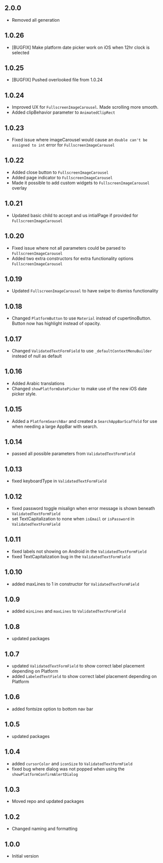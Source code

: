 ## 2.0.0

* Removed all generation

## 1.0.26

* [BUGFIX] Make platform date picker work on iOS when 12hr clock is selected

## 1.0.25

* [BUGFIX] Pushed overlooked file from 1.0.24

## 1.0.24

* Improved UX for `FullscreenImageCarousel`. Made scrolling more smooth.
* Added clipBehavior parameter to `AnimatedClipRect`

## 1.0.23

* Fixed issue where imageCarousel would cause an `double can't be assigned to int` error for `FullscreenImageCarousel`

## 1.0.22

* Added close button to `FullscreenImageCarousel`
* Added page indicator to `FullscreenImageCarousel`
* Made it possible to add custom widgets to `FullscreenImageCarousel` overlay

## 1.0.21

* Updated basic child to accept and us intialPage if provided for `FullscreenImageCarousel`

## 1.0.20

* Fixed issue where not all parameters could be parsed to `FullscreenImageCarousel`
* Added two extra constructors for extra functionality options `FullscreenImageCarousel`

## 1.0.19

* Updated `FullscreenImageCarousel` to have swipe to dismiss functionality

## 1.0.18

* Changed `PlatformButton` to use `Material` instead of cupertinoButton. Button now has highlight instead of opacity.

## 1.0.17

* Changed `ValidatedTextFormField` to use `_defaultContextMenuBuilder` instead of null as default

## 1.0.16

* Added Arabic translations
* Changed `showPlatformDatePicker` to make use of the new iOS date picker style.

## 1.0.15

* Added a `PlatformSearchBar` and created a `SearchAppBarScaffold` for use when needing a large AppBar with search.

## 1.0.14

* passed all possible parameters from `ValidatedTextFormField`

## 1.0.13

* fixed keyboardType in `ValidatedTextFormField`

## 1.0.12

* fixed password toggle misalign when error message is shown beneath `ValidatedTextFormField`
* set TextCapitalization to none when `isEmail` or `isPassword` in `ValidatedTextFormField`

## 1.0.11

* fixed labels not showing on Android in the `ValidatedTextFormField`
* fixed TextCapitalization bug in the `ValidatedTextFormField`

## 1.0.10

* added maxLines to 1 in constructor for `ValidatedTextFormField`

## 1.0.9

* added `minLines` and `maxLines` to `ValidatedTextFormField`

## 1.0.8

* updated packages

## 1.0.7

* updated `ValidatedTextFormField` to show correct label placement depending on Platform
* added `LabeledTextField` to show correct label placement depending on Platform

## 1.0.6

* added fontsize option to bottom nav bar

## 1.0.5

* updated packages

## 1.0.4

* added `cursorColor` and `iconSize` to `ValidatedTextFormField` 
* fixed bug where dialog was not popped when using the `showPlatformConfirmAlertDialog`

## 1.0.3

* Moved repo and updated packages

## 1.0.2

* Changed naming and formatting

## 1.0.0

* Initial version
